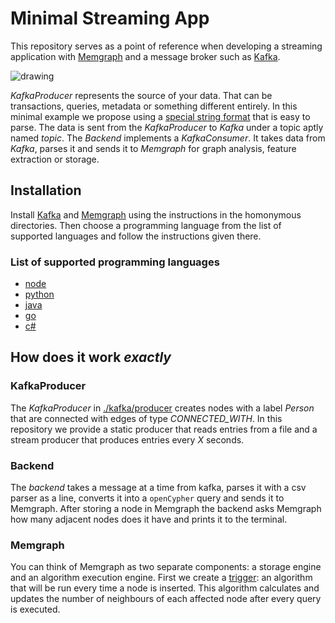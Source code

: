 # Minimal Streaming App

This repository serves as a point of reference when developing a streaming application with [Memgraph](https://memgraph.com) and a message broker such as [Kafka](https://kafka.apache.org).

![drawing](https://i.imgur.com/nmuJDgd.png)

*KafkaProducer* represents the source of your data.
That can be transactions, queries, metadata or something different entirely.
In this minimal example we propose using a [special string format](./kafka) that is easy to parse.
The data is sent from the *KafkaProducer* to *Kafka* under a topic aptly named *topic*.
The *Backend* implements a *KafkaConsumer*.
It takes data from *Kafka*, parses it and sends it to *Memgraph* for graph analysis, feature extraction or storage.

## Installation
Install [Kafka](./kafka) and [Memgraph](./memgraph) using the instructions in the homonymous directories.
Then choose a programming language from the list of supported languages and follow the instructions given there.

### List of supported programming languages
- [node](./backend/node)
- [python](./backend/python)
- [java](./backend/java)
- [go](./backend/go)
- [c#](./backend/cs)

## How does it work *exactly*
### KafkaProducer
The *KafkaProducer* in [./kafka/producer](./kafka/producer) creates nodes with a label *Person* that are connected with edges of type *CONNECTED_WITH*.
In this repository we provide a static producer that reads entries from a file and a stream producer that produces entries every *X* seconds.

### Backend
The *backend* takes a message at a time from kafka, parses it with a csv parser as a line, converts it into a `openCypher` query and sends it to Memgraph.
After storing a node in Memgraph the backend asks Memgraph how many adjacent nodes does it have and prints it to the terminal.

### Memgraph
You can think of Memgraph as two separate components: a storage engine and an algorithm execution engine.
First we create a [trigger](./memgraph/queries/create_trigger.cypher): an algorithm that will be run every time a node is inserted.
This algorithm calculates and updates the number of neighbours of each affected node after every query is executed.

